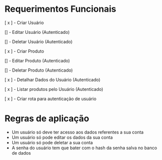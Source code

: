 # Requerimentos Funcionais

[ x ] - Criar Usuário

[] - Editar Usuário (Autenticado)

[] - Deletar Usuário (Autenticado)

[ x ] - Criar Produto

[] - Editar Produto (Autenticado)

[] - Deletar Produto (Autenticado)

[ x ] - Detalhar Dados do Usuário (Autenticado)

[ x ] - Listar produtos pelo Usuário (Autenticado)

[ x ] - Criar rota para autenticação de usuário

# Regras de aplicação
  - Um usuário só deve ter acesso aos dados referentes a sua conta
  - Um usuário só pode editar os dados da sua conta
  - Um usuário só pode deletar a sua conta
  - A senha do usuário tem que bater com o hash da senha salva no banco de dados